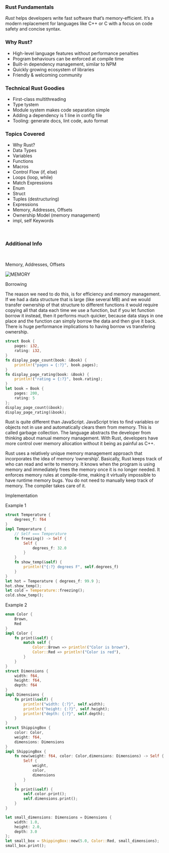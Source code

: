 ### Rust Fundamentals

_Rust_ helps developers write fast software that’s memory-efficient. It’s a modern replacement for languages like C++ or C with a focus on code safety and concise syntax.

### Why Rust?

-   High-level language features without performance penalties
-   Program behaviours can be enforced at compile time
-   Built-in dependency management, similar to NPM
-   Quickly growing ecosystem of libraries
-   Friendly & welcoming community

### Technical Rust Goodies

-   First-class multithreading
-   Type tystem
-   Module system makes code separation simple
-   Adding a dependency is 1 line in config file
-   Tooling: generate docs, lint code, auto format

### Topics Covered

-   Why Rust?
-   Data Types
-   Variables
-   Functions
-   Macros
-   Control Flow (if, else)
-   Loops (loop, while)
-   Match Expressions
-   Enum
-   Struct
-   Tuples (destructuring)
-   Expressions
-   Memory, Addresses, Offsets
-   Ownership Model (memory management)
-   impl, self Keywords

<br/>

### Additional Info

<br/>

Memory, Addresses, Offsets

![MEMORY](https://github.com/garbalau-github/rust-tutorial/blob/main/screenshots/MEMORY.png?raw=true)

Borrowing

The reason we need to do this, is for efficiency and memory management. If we had a data structure
that is large (like several MB) and we would transfer ownership of that structure to different functions
it would require copying all that data each time we use a function, but if you let function borrow
it instead, then it performs much quicker, because data stays in one place and the function can
simply borrow the data and then give it back. There is huge performance implications to having
borrow vs transfering ownership.

```rust
struct Book {
    pages: i32,
    rating: i32,
}
fn display_page_count(book: &Book) {
    println!("pages = {:?}", book.pages);
}
fn display_page_rating(book: &Book) {
    println!("rating = {:?}", book.rating);
}
let book = Book {
    pages: 200,
    rating: 5
};
display_page_count(&book);
display_page_rating(&book);
```

Rust is quite different than JavaScript. JavaScript tries to find variables or objects not in use and automatically clears them from memory. This is called garbage collection. The language abstracts the developer from thinking about manual memory management. With Rust, developers have more control over memory allocation without it being as painful as C++.

Rust uses a relatively unique memory management approach that incorporates the idea of memory ‘ownership’. Basically, Rust keeps track of who can read and write to memory. It knows when the program is using memory and immediately frees the memory once it is no longer needed. It enforces memory rules at compile-time, making it virtually impossible to have runtime memory bugs. You do not need to manually keep track of memory. The compiler takes care of it.

Implementation

Example 1

```rust
struct Temperature {
    degrees_f: f64
}
impl Temperature {
    // Self === Temperature
    fn freezing() -> Self {
        Self {
            degrees_f: 32.0
        }
    }
    fn show_temp(&self) {
        println!("{:?} degrees F", self.degrees_f)
    }
}
let hot = Temperature { degrees_f: 99.9 };
hot.show_temp();
let cold = Temperature::freezing();
cold.show_temp();
```

Example 2

```rust
enum Color {
    Brown,
    Red
}
impl Color {
    fn print(&self) {
        match self {
            Color::Brown => println!("Color is brown"),
            Color::Red => println!("Color is red"),
        }
    }
}
struct Dimensions {
    width: f64,
    height: f64,
    depth: f64
}
impl Dimensions {
    fn print(&self) {
        println!("width: {:?}", self.width);
        println!("height: {:?}", self.height);
        println!("depth: {:?}", self.depth);
    }
}
struct ShippingBox {
    color: Color,
    weight: f64,
    dimensions: Dimensions
}
impl ShippingBox {
    fn new(weight: f64, color: Color,dimensions: Dimensions) -> Self {
        Self {
            weight,
            color,
            dimensions
        }
    }
    fn print(&self) {
        self.color.print();
        self.dimensions.print();
    }
}

let small_dimensions: Dimensions = Dimensions {
    width: 1.0,
    height: 2.0,
    depth: 3.0
};
let small_box = ShippingBox::new(5.0, Color::Red, small_dimensions);
small_box.print();
```
